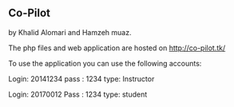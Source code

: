 ## Co-Pilot 
 by Khalid Alomari and Hamzeh muaz.

The php files and web application are hosted on http://co-pilot.tk/

To use the application you can use the following accounts:

Login: 20141234
pass : 1234
type: Instructor

Login: 20170012
Pass : 1234
type: student
